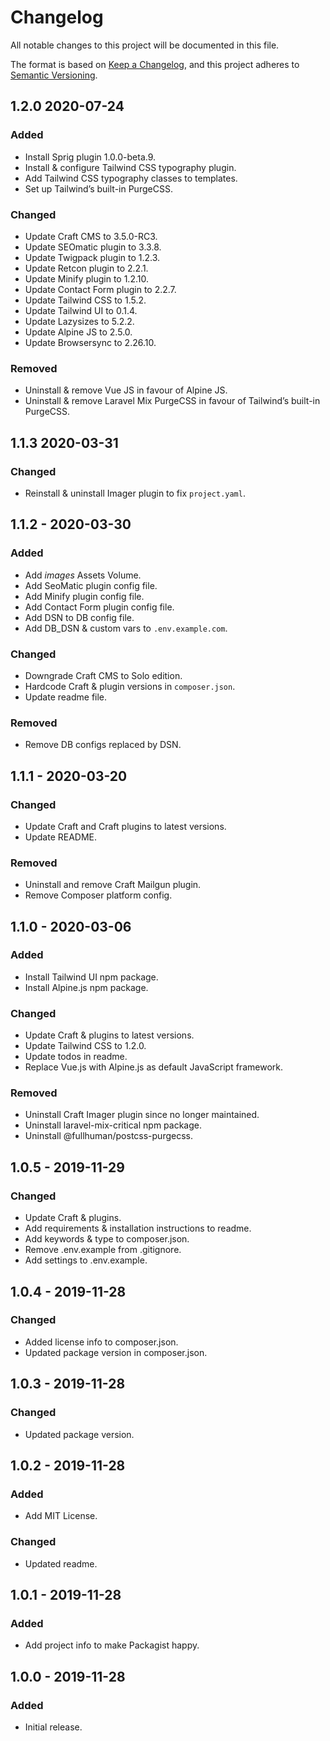 # Changelog
All notable changes to this project will be documented in this file.

The format is based on [Keep a Changelog](https://keepachangelog.com/en/1.0.0/),
and this project adheres to [Semantic Versioning](https://semver.org/spec/v2.0.0.html).

## 1.2.0 2020-07-24
### Added
- Install Sprig plugin 1.0.0-beta.9.
- Install & configure Tailwind CSS typography plugin.
- Add Tailwind CSS typography classes to templates.
- Set up Tailwind’s built-in PurgeCSS.

### Changed
- Update Craft CMS to 3.5.0-RC3.
- Update SEOmatic plugin to 3.3.8.
- Update Twigpack plugin to 1.2.3.
- Update Retcon plugin to 2.2.1.
- Update Minify plugin to 1.2.10.
- Update Contact Form plugin to 2.2.7.
- Update Tailwind CSS to 1.5.2.
- Update Tailwind UI to 0.1.4.
- Update Lazysizes to 5.2.2.
- Update Alpine JS to 2.5.0.
- Update Browsersync to 2.26.10.

### Removed
- Uninstall & remove Vue JS in favour of Alpine JS.
- Uninstall & remove Laravel Mix PurgeCSS in favour of Tailwind’s built-in PurgeCSS.

## 1.1.3 2020-03-31
### Changed
- Reinstall & uninstall Imager plugin to fix `project.yaml`.

## 1.1.2 - 2020-03-30
### Added
- Add _images_ Assets Volume.
- Add SeoMatic plugin config file.
- Add Minify plugin config file.
- Add Contact Form plugin config file.
- Add DSN to DB config file.
- Add DB_DSN & custom vars to `.env.example.com`.

### Changed
- Downgrade Craft CMS to Solo edition.
- Hardcode Craft & plugin versions in `composer.json`.
- Update readme file.

### Removed
- Remove DB configs replaced by DSN.

## 1.1.1 - 2020-03-20
### Changed
- Update Craft and Craft plugins to latest versions.
- Update README.

### Removed
- Uninstall and remove Craft Mailgun plugin.
- Remove Composer platform config.

## 1.1.0 - 2020-03-06
### Added
- Install Tailwind UI npm package.
- Install Alpine.js npm package.

### Changed
- Update Craft & plugins to latest versions.
- Update Tailwind CSS to 1.2.0.
- Update todos in readme.
- Replace Vue.js with Alpine.js as default JavaScript framework.

### Removed
- Uninstall Craft Imager plugin since no longer maintained.
- Uninstall laravel-mix-critical npm package.
- Uninstall @fullhuman/postcss-purgecss.

## 1.0.5 - 2019-11-29
### Changed
- Update Craft & plugins.
- Add requirements & installation instructions to readme.
- Add keywords & type to composer.json.
- Remove .env.example from .gitignore.
- Add settings to .env.example.

## 1.0.4 - 2019-11-28
### Changed
- Added license info to composer.json.
- Updated package version in composer.json.

## 1.0.3 - 2019-11-28
### Changed
- Updated package version.

## 1.0.2 - 2019-11-28
### Added
- Add MIT License.
### Changed
- Updated readme.

## 1.0.1 - 2019-11-28
### Added
- Add project info to make Packagist happy.

## 1.0.0 - 2019-11-28
### Added
- Initial release.
